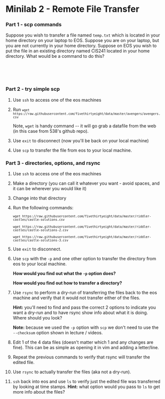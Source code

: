 # Minilab 2 - Remote File Transfer

### Part 1 - scp commands
Suppose you wish to transfer a file named `temp.txt`
which is located in your home directory on your laptop
to EOS.  Suppose you are on your laptop, but you are
not currently in your home directory.
Suppose on EOS you wish to put the file in an existing
directory named CIS241 located in your home directory.
What would be a command to do this?

<br><br><br>


### Part 2 - try simple scp
1. Use `ssh` to access one of the eos machines
2. Run
   <small>`wget https://raw.githubusercontent.com/fivethirtyeight/data/master/avengers/avengers.csv`</small>
   
   Note, `wget` is handy command -- it will go
   grab a datafile from the web (in this case from 538's github repo).
3. Use `exit` to disconnect (now you'll be back on your local machine)
4. Use `scp` to transfer the file from eos to your local machine.

### Part 3 - directories, options, and rsync
1. Use `ssh` to access one of the eos machines
2. Make a directory (you can call it whatever
   you want - avoid spaces, and it can be wherever you would like it)
3. Change into that directory
4. Run the following commands:
   <small>
   
   `wget https://raw.githubusercontent.com/fivethirtyeight/data/master/riddler-castles/castle-solutions.csv`
   
   `wget https://raw.githubusercontent.com/fivethirtyeight/data/master/riddler-castles/castle-solutions-2.csv`
   
   `wget https://raw.githubusercontent.com/fivethirtyeight/data/master/riddler-castles/castle-solutions-3.csv`
   
   </small>
5. Use `exit` to disconnect.
6. Use `scp` with the `-p` and one other option
   to transfer the directory from eos to your local machine.
   
   **How would you find out what the `-p` option does?**
   
   **How would you find out how to transfer a directory?**
6. Use `rsync` to perform a dry-run of transferring the files
   back to the eos machine and verify that it would not transfer
   either of the files.  
   
   **Hint:**  you'll need to find and pass the correct 2 options
   to indicate you want a dry-run and to have rsync show info
   about what it is doing. Where should you look?
   
   **Note:** because we used the `-p` option with `scp` we don't
   need to use the `--checksum` option shown in lecture / videos. 
7. Edit 1 of the 4 data files (doesn't matter which 1 and
   any changes are fine).  This can be as simple as opening it in vim
   and adding a letter/line.
8. Repeat the previous commands to verify that rsync will transfer
   the edited file.
9. Use `rsync` to actually transfer the files (aka not a dry-run).
10. `ssh` back into eos and use `ls` to verify just the edited
    file was transferred by looking at time stamps.
    **Hint:**  what option would you pass to `ls`
    to get more info about the files?

